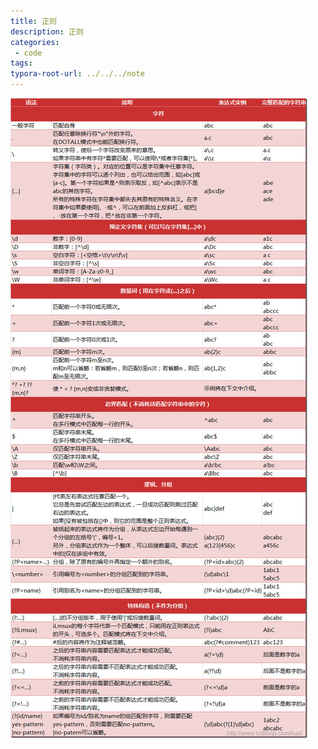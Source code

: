 ```yaml
---
title: 正则
description: 正则
categories:
 - code
tags:
typora-root-url: ../../../note
---
```


![latex_2](assets/images/regular.jpg)
